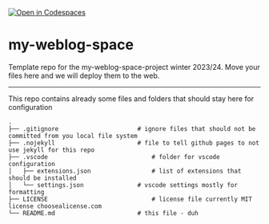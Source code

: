 [![Open in Codespaces](https://classroom.github.com/assets/launch-codespace-7f7980b617ed060a017424585567c406b6ee15c891e84e1186181d67ecf80aa0.svg)](https://classroom.github.com/open-in-codespaces?assignment_repo_id=13079596)
# my-weblog-space

Template repo for the my-weblog-space-project winter 2023/24. Move your files here and we will deploy them to the web.

---

This repo contains already some files and folders that should stay here for configuration

```plain
.
├── .gitignore 						# ignore files that should not be committed from you local file system
├── .nojekyll 						# file to tell github pages to not use jekyll for this repo
├── .vscode 							# folder for vscode configuration
│   ├── extensions.json 				# list of extensions that should be installed
│   └── settings.json 				# vscode settings mostly for formatting
├── LICENSE 							# license file currently MIT license choosealicense.com
└── README.md 						# this file - duh
```
